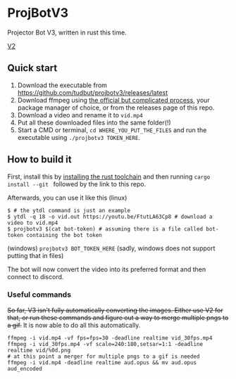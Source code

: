 # ProjBotV3

Projector Bot V3, written in rust this time.

[V2](https://github.com/tudbut/projectorbotv2_full)

## Quick start

1. Download the executable from https://github.com/tudbut/projbotv3/releases/latest
2. Download ffmpeg using [the official but complicated process](https://ffmpeg.org/), your package manager of choice, or from the releases page of this repo.
3. Download a video and rename it to `vid.mp4`
4. Put all these downloaded files into the same folder(!)
5. Start a CMD or terminal, `cd WHERE_YOU_PUT_THE_FILES` and run the executable using `./projbotv3 TOKEN_HERE`.

## How to build it

First, install this by [installing the rust toolchain](https://rustup.rs) and then running
`cargo install --git ` followed by the link to this repo. 

Afterwards, you can use it like this (linux)
```
$ # the ytdl command is just an example
$ ytdl -q 18 -o vid.out https://youtu.be/FtutLA63Cp8 # download a video to vid.mp4
$ projbotv3 $(cat bot-token) # assuming there is a file called bot-token containing the bot token
```
(windows)
`projbotv3 BOT_TOKEN_HERE` (sadly, windows does not support putting that in files)

The bot will now convert the video into its preferred format and then connect to discord.

### Useful commands

~~So far, V3 isn't fully automatically converting the images. Either use V2 for that, or run
these commands and figure out a way to merge multiple pngs to a gif.~~
It is now able to do all this automatically.

```
ffmpeg -i vid.mp4 -vf fps=fps=30 -deadline realtime vid_30fps.mp4
ffmpeg -i vid_30fps.mp4 -vf scale=240:180,setsar=1:1 -deadline realtime vid/%0d.png
# at this point a merger for multiple pngs to a gif is needed
ffmpeg -i vid.mp4 -deadline realtime aud.opus && mv aud.opus aud_encoded
```

